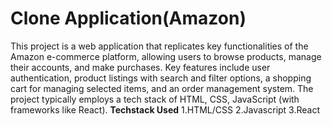 # Clone Application(Amazon)
This project is a web application that replicates key functionalities of the Amazon e-commerce platform, allowing users to browse products, manage their accounts, and make purchases. Key features include user authentication, product listings with search and filter options, a shopping cart for managing selected items, and an order management system. The project typically employs a tech stack of HTML, CSS, JavaScript (with frameworks like React).
**Techstack Used**
  1.HTML/CSS
  2.Javascript
  3.React
